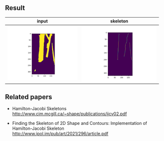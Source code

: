 ## Result
|input|skeleton|
|---|---|
|![](https://github.com/yuki-inaho/PyHJS/blob/main/example/input.png)|![](https://github.com/yuki-inaho/PyHJS/blob/main/example/result.png)|


## Related papers
- Hamilton-Jacobi Skeletons
http://www.cim.mcgill.ca/~shape/publications/ijcv02.pdf

- Finding the Skeleton of 2D Shape and Contours: Implementation of Hamilton-Jacobi Skeleton
http://www.ipol.im/pub/art/2021/296/article.pdf
